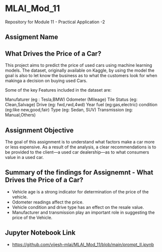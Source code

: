 # MLAI_Mod_11
Repository for Module 11 - Practical Application -2 
## Assigment Name
## What Drives the Price of a Car?

This project aims to predict the price of used cars using machine learning models. The dataset, originally available on Kaggle, by using the model the goal is also to let know the business as to what the customers look for when makinga a decision on buying used Cars.

Some of the key Features included in the dataset are:

Manufaturer (eg : Tesla,BMW)
Odometer (Mileage)
Tile Status (eg: Clean,Salvage)
Drive (eg: fwd,rwd,4wd)
Year
fuel (eg:gas,electric)
condition (eg:like new,good,fair)
Type (eg: Sedan, SUV)
Transmission (eg: Manual,Others)

## Assignment Objective

The goal of this assignment is to understand what factors make a car more or less expensive. As a result of the analysis, a clear recommendations is to be provided to the client—a used car dealership—as to what consumers value in a used car.

## Summary of the findings for Assignemnt - What Drives the Price of a Car?
- Vehicle age is a strong indicator for determination of the price of the vehicle.
- Odometer readings affect the price.
- Vehicle condition and drive type has an effect on the resale value.
- Manufacturer and transmission play an important role in suggesting the price of the Vehicle.

## Jupyter Notebook Link
- https://github.com/vijesh-mlai/MLAI_Mod_11/blob/main/prompt_II.ipynb

